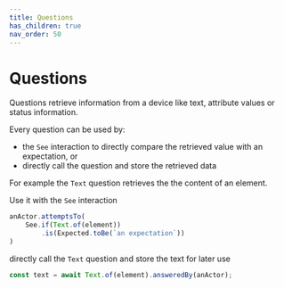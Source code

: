 ```yaml
---
title: Questions
has_children: true
nav_order: 50
---
```


# Questions

Questions retrieve information from a device like text, attribute values or status information.

Every question can be used by:
- the `See` interaction to directly compare the retrieved value with an expectation, or
- directly call the question and store the retrieved data

For example the `Text` question retrieves the the content of an element.

Use it with the `See` interaction

````typescript
anActor.attemptsTo(
    See.if(Text.of(element))
        .is(Expected.toBe(`an expectation`))
)
````

directly call the `Text` question and store the text for later use

````typescript
const text = await Text.of(element).answeredBy(anActor);
````